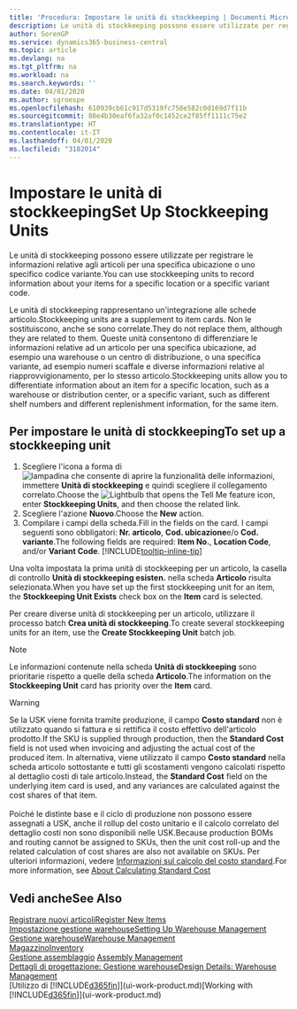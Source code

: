 ```yaml
---
title: 'Procedura: Impostare le unità di stockkeeping | Documenti Microsoft'
description: Le unità di stockkeeping possono essere utilizzate per registrare le informazioni relative agli articoli per una specifica ubicazione o uno specifico codice variante.
author: SorenGP
ms.service: dynamics365-business-central
ms.topic: article
ms.devlang: na
ms.tgt_pltfrm: na
ms.workload: na
ms.search.keywords: ''
ms.date: 04/01/2020
ms.author: sgroespe
ms.openlocfilehash: 610939cb61c917d5319fc758e582c0d169d7f11b
ms.sourcegitcommit: 88e4b30eaf6fa32af0c1452ce2f85ff1111c75e2
ms.translationtype: HT
ms.contentlocale: it-IT
ms.lasthandoff: 04/01/2020
ms.locfileid: "3182014"
---
```

# <a name="set-up-stockkeeping-units"></a><span data-ttu-id="4e41f-103">Impostare le unità di stockkeeping</span><span class="sxs-lookup"><span data-stu-id="4e41f-103">Set Up Stockkeeping Units</span></span>
<span data-ttu-id="4e41f-104">Le unità di stockkeeping possono essere utilizzate per registrare le informazioni relative agli articoli per una specifica ubicazione o uno specifico codice variante.</span><span class="sxs-lookup"><span data-stu-id="4e41f-104">You can use stockkeeping units to record information about your items for a specific location or a specific variant code.</span></span>  

 <span data-ttu-id="4e41f-105">Le unità di stockkeeping rappresentano un'integrazione alle schede articolo.</span><span class="sxs-lookup"><span data-stu-id="4e41f-105">Stockkeeping units are a supplement to item cards.</span></span> <span data-ttu-id="4e41f-106">Non le sostituiscono, anche se sono correlate.</span><span class="sxs-lookup"><span data-stu-id="4e41f-106">They do not replace them, although they are related to them.</span></span> <span data-ttu-id="4e41f-107">Queste unità consentono di differenziare le informazioni relative ad un articolo per una specifica ubicazione, ad esempio una warehouse o un centro di distribuzione, o una specifica variante, ad esempio numeri scaffale e diverse informazioni relative al riapprovvigionamento, per lo stesso articolo.</span><span class="sxs-lookup"><span data-stu-id="4e41f-107">Stockkeeping units allow you to differentiate information about an item for a specific location, such as a warehouse or distribution center, or a specific variant, such as different shelf numbers and different replenishment information, for the same item.</span></span>  

## <a name="to-set-up-a-stockkeeping-unit"></a><span data-ttu-id="4e41f-108">Per impostare le unità di stockkeeping</span><span class="sxs-lookup"><span data-stu-id="4e41f-108">To set up a stockkeeping unit</span></span>  

1.  <span data-ttu-id="4e41f-109">Scegliere l'icona a forma di ![lampadina che consente di aprire la funzionalità delle informazioni](media/ui-search/search_small.png "Informazioni sull'operazione che si desidera eseguire"), immettere **Unità di stockkeeping** e quindi scegliere il collegamento correlato.</span><span class="sxs-lookup"><span data-stu-id="4e41f-109">Choose the ![Lightbulb that opens the Tell Me feature](media/ui-search/search_small.png "Tell me what you want to do") icon, enter **Stockkeeping Units**, and then choose the related link.</span></span>  
2.  <span data-ttu-id="4e41f-110">Scegliere l'azione **Nuovo**.</span><span class="sxs-lookup"><span data-stu-id="4e41f-110">Choose the **New** action.</span></span>  
3.  <span data-ttu-id="4e41f-111">Compilare i campi della scheda.</span><span class="sxs-lookup"><span data-stu-id="4e41f-111">Fill in the fields on the card.</span></span> <span data-ttu-id="4e41f-112">I campi seguenti sono obbligatori: **Nr. articolo**, **Cod. ubicazione**e/o **Cod. variante**.</span><span class="sxs-lookup"><span data-stu-id="4e41f-112">The following fields are required: **Item No.**, **Location Code**, and/or **Variant Code**.</span></span> [!INCLUDE[tooltip-inline-tip](includes/tooltip-inline-tip_md.md)]  

<span data-ttu-id="4e41f-113">Una volta impostata la prima unità di stockkeeping per un articolo, la casella di controllo **Unità di stockkeeping esisten.** nella scheda **Articolo** risulta selezionata.</span><span class="sxs-lookup"><span data-stu-id="4e41f-113">When you have set up the first stockkeeping unit for an item, the **Stockkeeping Unit Exists** check box on the **Item** card is selected.</span></span>  

<span data-ttu-id="4e41f-114">Per creare diverse unità di stockkeeping per un articolo, utilizzare il processo batch **Crea unità di stockkeeping**.</span><span class="sxs-lookup"><span data-stu-id="4e41f-114">To create several stockkeeping units for an item, use the **Create Stockkeeping Unit** batch job.</span></span>  

> [!NOTE]  
>  <span data-ttu-id="4e41f-115">Le informazioni contenute nella scheda **Unità di stockkeeping** sono prioritarie rispetto a quelle della scheda **Articolo**.</span><span class="sxs-lookup"><span data-stu-id="4e41f-115">The information on the **Stockkeeping Unit** card has priority over the **Item** card.</span></span>

> [!Warning]
> <span data-ttu-id="4e41f-116">Se la USK viene fornita tramite produzione, il campo **Costo standard** non è utilizzato quando si fattura e si rettifica il costo effettivo dell'articolo prodotto.</span><span class="sxs-lookup"><span data-stu-id="4e41f-116">If the SKU is supplied through production, then the **Standard Cost** field is not used when invoicing and adjusting the actual cost of the produced item.</span></span> <span data-ttu-id="4e41f-117">In alternativa, viene utilizzato il campo **Costo standard** nella scheda articolo sottostante e tutti gli scostamenti vengono calcolati rispetto al dettaglio costi di tale articolo.</span><span class="sxs-lookup"><span data-stu-id="4e41f-117">Instead, the **Standard Cost** field on the underlying item card is used, and any variances are calculated against the cost shares of that item.</span></span><br /><br />
> <span data-ttu-id="4e41f-118">Poiché le distinte base e il ciclo di produzione non possono essere assegnati a USK, anche il rollup del costo unitario e il calcolo correlato del dettaglio costi non sono disponibili nelle USK.</span><span class="sxs-lookup"><span data-stu-id="4e41f-118">Because production BOMs and routing cannot be assigned to SKUs, then the unit cost roll-up and the related calculation of cost shares are also not available on SKUs.</span></span> <span data-ttu-id="4e41f-119">Per ulteriori informazioni, vedere [Informazioni sul calcolo del costo standard](finance-about-calculating-standard-cost.md).</span><span class="sxs-lookup"><span data-stu-id="4e41f-119">For more information, see [About Calculating Standard Cost](finance-about-calculating-standard-cost.md)</span></span>

## <a name="see-also"></a><span data-ttu-id="4e41f-120">Vedi anche</span><span class="sxs-lookup"><span data-stu-id="4e41f-120">See Also</span></span>  
[<span data-ttu-id="4e41f-121">Registrare nuovi articoli</span><span class="sxs-lookup"><span data-stu-id="4e41f-121">Register New Items</span></span>](inventory-how-register-new-items.md)  
[<span data-ttu-id="4e41f-122">Impostazione gestione warehouse</span><span class="sxs-lookup"><span data-stu-id="4e41f-122">Setting Up Warehouse Management</span></span>](warehouse-setup-warehouse.md)  
[<span data-ttu-id="4e41f-123">Gestione warehouse</span><span class="sxs-lookup"><span data-stu-id="4e41f-123">Warehouse Management</span></span>](warehouse-manage-warehouse.md)  
[<span data-ttu-id="4e41f-124">Magazzino</span><span class="sxs-lookup"><span data-stu-id="4e41f-124">Inventory</span></span>](inventory-manage-inventory.md)  
<span data-ttu-id="4e41f-125">[Gestione assemblaggio](assembly-assemble-items.md)  </span><span class="sxs-lookup"><span data-stu-id="4e41f-125">[Assembly Management](assembly-assemble-items.md)  </span></span>  
[<span data-ttu-id="4e41f-126">Dettagli di progettazione: Gestione warehouse</span><span class="sxs-lookup"><span data-stu-id="4e41f-126">Design Details: Warehouse Management</span></span>](design-details-warehouse-management.md)  
<span data-ttu-id="4e41f-127">[Utilizzo di [!INCLUDE[d365fin](includes/d365fin_md.md)]](ui-work-product.md)</span><span class="sxs-lookup"><span data-stu-id="4e41f-127">[Working with [!INCLUDE[d365fin](includes/d365fin_md.md)]](ui-work-product.md)</span></span>  
